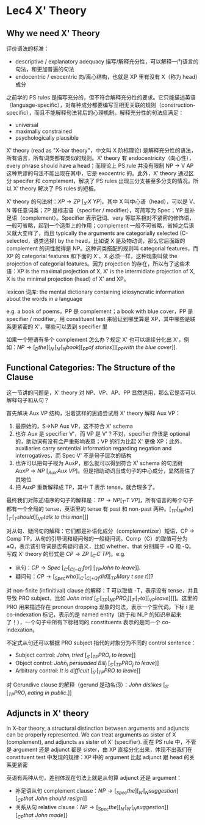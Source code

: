 # Lec4 X' Theory

## Why we need X' Theory

评价语法的标准：

* descriptive / explanatory adequacy 描写/解释充分性，可以解释一门语言的句法，和更加普遍的句法
* endocentric / exocentric 向/离心结构，也就是 XP 里有没有 X（称为 head）成分

之前学的 PS rules 是描写充分的，但不符合解释充分性的要求。它只能描述英语（language-specific），对每种成分都要编写互相无关联的规则（construction-specific），而且不能解释句法背后的心理机制。解释充分性的句法应满足：

* universal
* maximally constrained
* psychologically plausible

X' theory (read as "X-bar theory"，中文叫 X 阶标理论) 是解释充分性的语法，所有语言，所有词类都有类似的规则。X' theory 有 endocentricity（向心性），every phrase should have a head；而理论上 PS rule 并没有限制 NP → V AP 这种荒谬的句法不能出现在其中，它是 exocentric 的。此外，X' theory 通过区分 specifer 和 complement，解决了 PS rules 出现三分支甚至多分支的情况。所以 X' theory 解决了 PS rules 的短板。

X' theory 的句法树：$XP→ZP\ [_{X'}X\ YP]$。其中 X 叫中心语（head），可以是 V、N 等任意词类；ZP 是标志语（specifier / modifier），可简写为 Spec；YP 是补足语（complement）。Specifier 表示冠词、very 等联系相对不紧密的修饰语，一般可省略，起到一个造型上的作用；complement 一般不可省略，省掉之后语义就大变样了，而且 typically the arguments are categorially selected (C-selected，语类选择) by the head，比如说 X 是及物动词，那么它后面跟的 complement 的词性就得是 NP。这种词类搭配的规则叫 categorial features，而 XP 的 categorial features 和下面的 X'、X 必须一样，这种现象叫做 the projection of categorial features。因为 projection 的存在，所以有了这些术语：XP is the maximal projection of X, X' is the intermidiate projection of X, X is the minimal projection (head) of X' and XP。

lexicon 词库: the mental dictionary containing idiosyncratic information about the words in a language

e.g. a book of poems，PP 是 complement；a book with blue cover，PP 是 specifier / modifier。用 constituent test 来验证到哪里算是 XP，其中哪些是联系更紧密的 X'，哪些可以丢到 specifier 里

如果一个短语有多个 complement 怎么办？规定 X' 也可以继续分化出 X'，例如：$NP→[_Dthe][_{N'}[_{N'}[_Nbook][_{PP}of\ stories]][_{PP}with\ the\ blue\ cover]].$

## Functional Categories: The Structure of the Clause

这一节讲的问题是，X' theory 对 NP、VP、AP、PP 显然适用，那么它是否可以解释句子和从句？

首先解决 Aux VP 结构，沿着这样的思路尝试用 X' theory 解释 Aux VP：

1. 最原始的，S→NP Aux VP，这不符合 X' schema
2. 也许 Aux 是 specifier V'，而 VP 是 V'？不对，specifier 应该是 optional 的，助动词有没有会严重影响表意；VP 的行为比起 X' 更像 XP；此外，auxiliaries carry sentential information regarding negation and interrogatives，而 Spec V' 不是句子层次的结构
3. 也许可以把句子视为 AuxP，那么就可以得到符合 X' schema 的句法树 $AuxP→NP\ [_{Aux'}Aux\ VP]$。但是把助动词当成句子的中心成分，显然高估了其地位
4. 把 AuxP 重新解释成 TP，其中 T 表示 tense，就合理多了。

最终我们对陈述语序的句子的解释是：$TP→NP[_{T'}T\ VP]$，所有语言的每个句子都有一个全局的 tense，英语里的 tense 有 past 和 non-past 两种。$[_{TP}[_{NP}he][_{T'}[_Tshould][_{VP}talk\ to\ this\ man]]]$

对从句、疑问句的解释：它们都是补语化成分（complementizer）短语，CP → Comp TP，从句的引导词和疑问句的一般疑问词。Comp（C）的取值可分为 ±Q，表示该引导词是否有疑问语义，比如 whether、that 分别属于 +Q 和 -Q。写成 X' theory 的形式是 $CP→ZP\ [_{C'}C\ TP]$。e.g.

* 从句：$CP→Spec\ [_{C'}[_{C[-Q]}for]\ [_{TP}John\ to\ leave]].$
* 疑问句：$CP→[_{Spec}who][_{C'}[_{C[+Q]}did][_{TP}Mary\ t\ see\ t]]?$

对 non-finite (infinitival) clause 的解释：T 可以取值 -T，表示没有 tense，并且导致 PRO subject，比如 $John\ tried\ [_{S'}[_{TP}[_{NP}PRO_i][_{T'}[_{T}to][_{VP}leave]]]]$。这里的 PRO 用来描述存在 pronoun dropping 现象的句法，表示一个空代词。下标 i 是 co-indexation 标记，表示的是 named entity（终于和 NLP 的知识串起来了！），一个句子中所有下标相同的 constituents 表示的是同一个 co-indexation。

不定式从句还可以根据 PRO subject 指代的对象分为不同的 control sentence：

* Subject control: $John_i\ tried\ [_{S'}[_{TP}PRO_i\ to\ leave]]$
* Object control: $John_i\ persuaded\ Bill_j\ [_{S'}[_{TP}PRO_j\ to\ leave]]$
* Arbitrary control: $It\ is\ difficult\ [_{S'}[_{TP}PRO\ to\ leave]]$

对 Gerundive clause 的解释（gerund 是动名词）：$John\ dislikes\ [_{S'}[_{TP}PRO_i\ eating\ in\ public.]]$

## Adjuncts in X' theory

In X-bar theory, a structural distinction between arguments and adjuncts can be properly represented. We can treat arguments as sister of X (complement), and adjuncts as sister of X' (specifier). 而在 PS rule 中，不管是 argument 还是 adjunct 都是 sister，由 XP 直接分化出来，体现不出我们在 constituent test 中发现的规律：XP 中的 argument 比起 adjunct 跟 head 的关系更紧密

英语有两种从句，差别体现在句法上就是从句算 adjunct 还是 argument：

* 补足语从句 complement clause：$NP→[_{Spec}the][_{N'}[_Nsuggestion][_{CP}that\ John\ should\ resign]]$
* 关系从句 relative clause：$NP→[_{Spec}the][_{N'}[_{N'}[_Nsuggestion]][_{CP}that\ John\ made]]$
